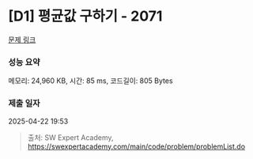 # [D1] 평균값 구하기 - 2071 

[문제 링크](https://swexpertacademy.com/main/code/problem/problemDetail.do?contestProbId=AV5QRnJqA5cDFAUq) 

### 성능 요약

메모리: 24,960 KB, 시간: 85 ms, 코드길이: 805 Bytes

### 제출 일자

2025-04-22 19:53



> 출처: SW Expert Academy, https://swexpertacademy.com/main/code/problem/problemList.do